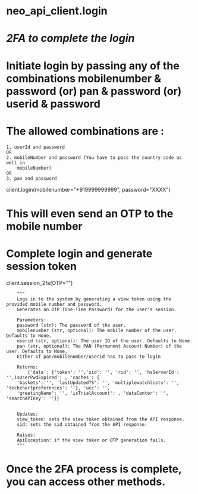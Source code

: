 # neo_api_client.login

# ***2FA to complete the login***

# Initiate login by passing any of the combinations mobilenumber & password (or) pan & password (or) userid & password
# The allowed combinations are :
    1. userId and password
    OR
    2. mobileNumber and password (You have to pass the country code as well in
        mobileNumber)
    OR
    3. pan and password

client.login(mobilenumber="+919999999999", password="XXXX")
# This will even send an OTP to the mobile number

# Complete login and generate session token
client.session_2fa(OTP="")

        """
        Logs in to the system by generating a view token using the provided mobile number and password.
        Generates an OTP (One-Time Password) for the user's session.

        Parameters:
        password (str): The password of the user.
        mobilenumber (str, optional): The mobile number of the user. Defaults to None.
        userid (str, optional): The user ID of the user. Defaults to None.
        pan (str, optional): The PAN (Permanent Account Number) of the user. Defaults to None.
        Either of pan/mobilenumber/userid has to pass to login

        Returns:
            {'data': {'token': '','sid': '', 'rid': '', 'hsServerId': '',isUserPwdExpired': , 'caches': {
        'baskets': '', 'lastUpdatedTS': '', 'multiplewatchlists': '', 'techchartpreferences': ''}, 'ucc': '',
        'greetingName': '', 'isTrialAccount': , 'dataCenter': '', 'searchAPIKey': ''}}


        Updates:
        view_token: sets the view token obtained from the API response.
        sid: sets the sid obtained from the API response.

        Raises:
        ApiException: if the view token or OTP generation fails.
        """

# Once the 2FA process is complete, you can access other methods.

